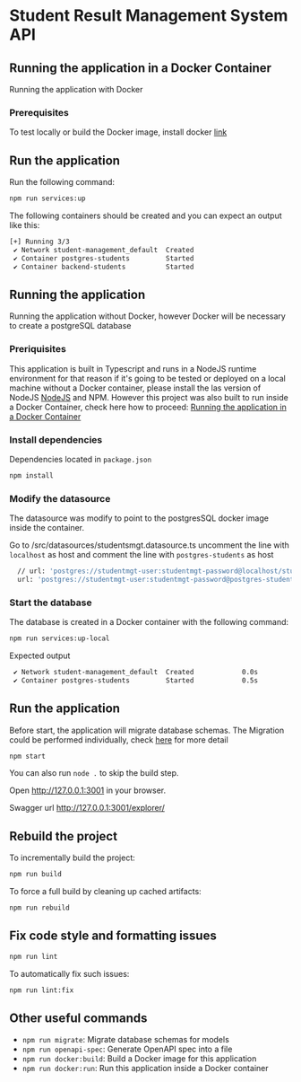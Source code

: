 # Student Result Management System API


## Running the application in a Docker Container

Running the application with Docker

### Prerequisites

To test locally or build the Docker image, install docker [link](https://docs.docker.com/engine/install/)

## Run the application

Run the following command:

```sh
npm run services:up
```

The following containers should be created and you can expect an output like this:

```sh
[+] Running 3/3
 ✔ Network student-management_default  Created                               0.0s
 ✔ Container postgres-students         Started                               0.7s
 ✔ Container backend-students          Started                               1.2s
```

## Running the application

Running the application without Docker, however Docker will be necessary to create a postgreSQL database

### Preriquisites

This application is built in Typescript and runs in a NodeJS runtime environment for that reason if it's going to be tested or deployed on a local machine without a Docker container, please install the las version of NodeJS [NodeJS](https://nodejs.org/en/download) and NPM. However this project was also built to run inside a Docker Container, check here how to proceed: [Running the application in a Docker Container](#running-the-application-in-a-docker-container)

### Install dependencies

Dependencies located in `package.json`

```sh
npm install
```
### Modify the datasource

The datasource was modify to point to the postgresSQL docker image inside the container.

Go to /src/datasources/studentsmgt.datasource.ts uncomment the line with `localhost` as host and comment the line with `postgres-students` as host

```sh
  // url: 'postgres://studentmgt-user:studentmgt-password@localhost/studentsmgt',
  url: 'postgres://studentmgt-user:studentmgt-password@postgres-students/studentsmgt',
```

### Start the database

The database is created in a Docker container with the following command:

```sh
npm run services:up-local
```

Expected output

```sh
 ✔ Network student-management_default  Created            0.0s
 ✔ Container postgres-students         Started            0.5s
```

## Run the application

Before start, the application will migrate database schemas. The Migration could be performed individually, check [here](#other-useful-commands) for more detail

```sh
npm start
```

You can also run `node .` to skip the build step.

Open http://127.0.0.1:3001 in your browser.

Swagger url http://127.0.0.1:3001/explorer/

## Rebuild the project

To incrementally build the project:

```sh
npm run build
```

To force a full build by cleaning up cached artifacts:

```sh
npm run rebuild
```

## Fix code style and formatting issues

```sh
npm run lint
```

To automatically fix such issues:

```sh
npm run lint:fix
```

## Other useful commands

- `npm run migrate`: Migrate database schemas for models
- `npm run openapi-spec`: Generate OpenAPI spec into a file
- `npm run docker:build`: Build a Docker image for this application
- `npm run docker:run`: Run this application inside a Docker container
